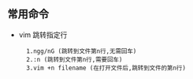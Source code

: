 ## 常用命令

- vim 跳转指定行

		1.ngg/nG (跳转到文件第n行,无需回车)
		2.:n (跳转到文件第n行,需要回车)
		3.vim +n filename (在打开文件后,跳转到文件的第n行)